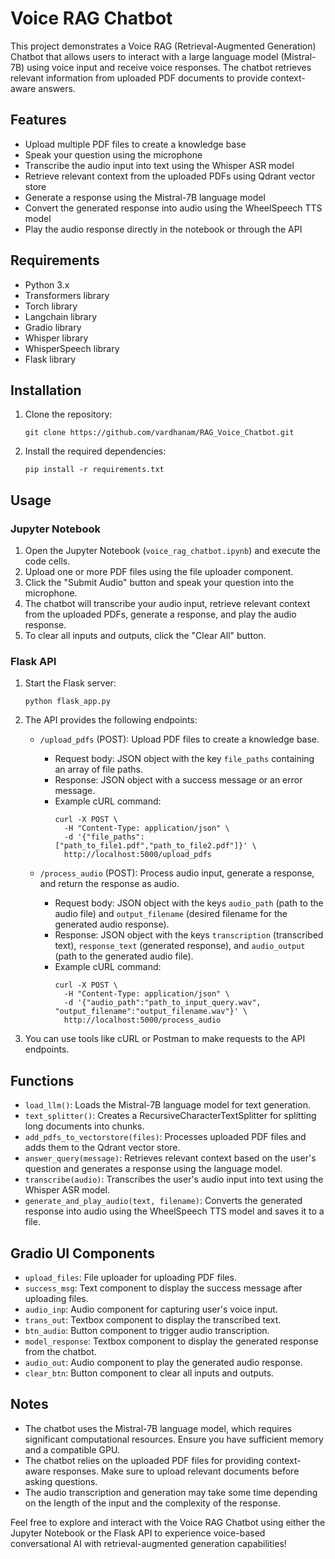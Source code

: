 # Voice RAG Chatbot

This project demonstrates a Voice RAG (Retrieval-Augmented Generation) Chatbot that allows users to interact with a large language model (Mistral-7B) using voice input and receive voice responses. The chatbot retrieves relevant information from uploaded PDF documents to provide context-aware answers.

## Features

- Upload multiple PDF files to create a knowledge base
- Speak your question using the microphone
- Transcribe the audio input into text using the Whisper ASR model
- Retrieve relevant context from the uploaded PDFs using Qdrant vector store
- Generate a response using the Mistral-7B language model
- Convert the generated response into audio using the WheelSpeech TTS model
- Play the audio response directly in the notebook or through the API

## Requirements

- Python 3.x
- Transformers library
- Torch library
- Langchain library
- Gradio library
- Whisper library
- WhisperSpeech library
- Flask library

## Installation

1. Clone the repository:

   ```
   git clone https://github.com/vardhanam/RAG_Voice_Chatbot.git
   ```

2. Install the required dependencies:

   ```
   pip install -r requirements.txt
   ```

## Usage

### Jupyter Notebook

1. Open the Jupyter Notebook (`voice_rag_chatbot.ipynb`) and execute the code cells.
2. Upload one or more PDF files using the file uploader component.
3. Click the "Submit Audio" button and speak your question into the microphone.
4. The chatbot will transcribe your audio input, retrieve relevant context from the uploaded PDFs, generate a response, and play the audio response.
5. To clear all inputs and outputs, click the "Clear All" button.

### Flask API

1. Start the Flask server:

   ```
   python flask_app.py
   ```

2. The API provides the following endpoints:

   - `/upload_pdfs` (POST): Upload PDF files to create a knowledge base.
     - Request body: JSON object with the key `file_paths` containing an array of file paths.
     - Response: JSON object with a success message or an error message.
     - Example cURL command:
       ```
       curl -X POST \
         -H "Content-Type: application/json" \
         -d '{"file_paths":["path_to_file1.pdf","path_to_file2.pdf"]}' \
         http://localhost:5000/upload_pdfs
       ```

   - `/process_audio` (POST): Process audio input, generate a response, and return the response as audio.
     - Request body: JSON object with the keys `audio_path` (path to the audio file) and `output_filename` (desired filename for the generated audio response).
     - Response: JSON object with the keys `transcription` (transcribed text), `response_text` (generated response), and `audio_output` (path to the generated audio file).
     - Example cURL command:
       ```
       curl -X POST \
         -H "Content-Type: application/json" \
         -d '{"audio_path":"path_to_input_query.wav", "output_filename":"output_filename.wav"}' \
         http://localhost:5000/process_audio
       ```

3. You can use tools like cURL or Postman to make requests to the API endpoints.

## Functions

- `load_llm()`: Loads the Mistral-7B language model for text generation.
- `text_splitter()`: Creates a RecursiveCharacterTextSplitter for splitting long documents into chunks.
- `add_pdfs_to_vectorstore(files)`: Processes uploaded PDF files and adds them to the Qdrant vector store.
- `answer_query(message)`: Retrieves relevant context based on the user's question and generates a response using the language model.
- `transcribe(audio)`: Transcribes the user's audio input into text using the Whisper ASR model.
- `generate_and_play_audio(text, filename)`: Converts the generated response into audio using the WheelSpeech TTS model and saves it to a file.

## Gradio UI Components

- `upload_files`: File uploader for uploading PDF files.
- `success_msg`: Text component to display the success message after uploading files.
- `audio_inp`: Audio component for capturing user's voice input.
- `trans_out`: Textbox component to display the transcribed text.
- `btn_audio`: Button component to trigger audio transcription.
- `model_response`: Textbox component to display the generated response from the chatbot.
- `audio_out`: Audio component to play the generated audio response.
- `clear_btn`: Button component to clear all inputs and outputs.

## Notes

- The chatbot uses the Mistral-7B language model, which requires significant computational resources. Ensure you have sufficient memory and a compatible GPU.
- The chatbot relies on the uploaded PDF files for providing context-aware responses. Make sure to upload relevant documents before asking questions.
- The audio transcription and generation may take some time depending on the length of the input and the complexity of the response.

Feel free to explore and interact with the Voice RAG Chatbot using either the Jupyter Notebook or the Flask API to experience voice-based conversational AI with retrieval-augmented generation capabilities!